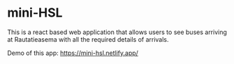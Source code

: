 # mini-HSL

This is a react based web application that allows users to see buses arriving at Rautatieasema with all the required details of arrivals.

Demo of this app: https://mini-hsl.netlify.app/
